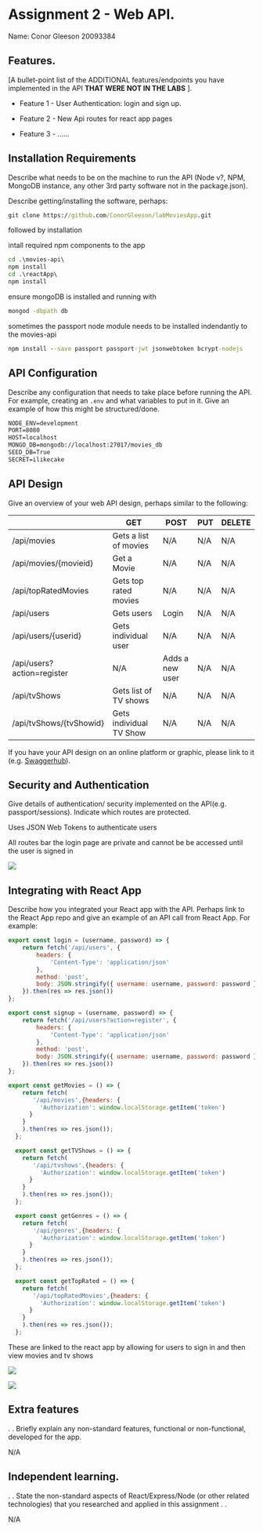 # Assignment 2 - Web API.

Name: Conor Gleeson 20093384

## Features.

[A bullet-point list of the ADDITIONAL features/endpoints you have implemented in the API **THAT WERE NOT IN THE LABS** ]. 

 + Feature 1 - User Authentication: login and sign up. 

 + Feature 2 - New Api routes for react app pages

 + Feature 3 - ......


## Installation Requirements

Describe what needs to be on the machine to run the API (Node v?, NPM, MongoDB instance, any other 3rd party software not in the package.json). 

Describe getting/installing the software, perhaps:

```bat
git clone https://github.com/ConorGleeson/labMoviesApp.git
```

followed by installation

intall required npm components to the app
```bat
cd .\movies-api\
npm install
cd .\reactApp\
npm install
```
ensure mongoDB is installed and running with 
```bat
mongod -dbpath db
```
sometimes the passport node module needs to be installed indendantly to the movies-api
```bat
npm install --save passport passport-jwt jsonwebtoken bcrypt-nodejs
```

## API Configuration
Describe any configuration that needs to take place before running the API. For example, creating an ``.env`` and what variables to put in it. Give an example of how this might be structured/done.


```bat
NODE_ENV=development
PORT=8080
HOST=localhost
MONGO_DB=mongodb://localhost:27017/movies_db
SEED_DB=True
SECRET=ilikecake
```


## API Design
Give an overview of your web API design, perhaps similar to the following: 

|  |  GET | POST | PUT | DELETE
| -- | -- | -- | -- | -- 
| /api/movies |Gets a list of movies | N/A | N/A | N/A
| /api/movies/{movieid} | Get a Movie | N/A | N/A | N/A
| /api/topRatedMovies | Gets top rated movies | N/A | N/A | N/A 
| /api/users | Gets users | Login | N/A | N/A 
| /api/users/{userid}| Gets individual user | N/A | N/A | N/A 
| /api/users?action=register | N/A | Adds a new user  | N/A | N/A 
| /api/tvShows | Gets list of TV shows | N/A  | N/A | N/A 
| /api/tvShows/{tvShowid} | Gets individual TV Show | N/A | N/A | N/A 


If you have your API design on an online platform or graphic, please link to it (e.g. [Swaggerhub](https://app.swaggerhub.com/)).


## Security and Authentication
Give details of authentication/ security implemented on the API(e.g. passport/sessions). Indicate which routes are protected.

Uses JSON Web Tokens to authenticate users

All routes bar the login page are private and cannot be be accessed until the user is signed in 

![](/images/routes.png)


## Integrating with React App

Describe how you integrated your React app with the API. Perhaps link to the React App repo and give an example of an API call from React App. For example: 

~~~Javascript
export const login = (username, password) => {
    return fetch('/api/users', {
        headers: {
            'Content-Type': 'application/json'
        },
        method: 'post',
        body: JSON.stringify({ username: username, password: password })
    }).then(res => res.json())
};

export const signup = (username, password) => {
    return fetch('/api/users?action=register', {
        headers: {
            'Content-Type': 'application/json'
        },
        method: 'post',
        body: JSON.stringify({ username: username, password: password })
    }).then(res => res.json())
};

export const getMovies = () => {
    return fetch(
       '/api/movies',{headers: {
         'Authorization': window.localStorage.getItem('token')
      }
    }
    ).then(res => res.json());
  };

  export const getTVShows = () => {
    return fetch(
       '/api/tvshows',{headers: {
         'Authorization': window.localStorage.getItem('token')
      }
    }
    ).then(res => res.json());
  };

  export const getGenres = () => {
    return fetch(
       '/api/genres',{headers: {
         'Authorization': window.localStorage.getItem('token')
      }
    }
    ).then(res => res.json());
  };

  export const getTopRated = () => {
    return fetch(
       '/api/topRatedMovies',{headers: {
         'Authorization': window.localStorage.getItem('token')
      }
    }
    ).then(res => res.json());
  };

~~~

These are linked to the react app by allowing for users to sign in and then view movies and tv shows 

![](/images/signuppage.png)

![](/images/homepage.png)

## Extra features

. . Briefly explain any non-standard features, functional or non-functional, developed for the app.  

N/A

## Independent learning.

. . State the non-standard aspects of React/Express/Node (or other related technologies) that you researched and applied in this assignment . .  

N/A
